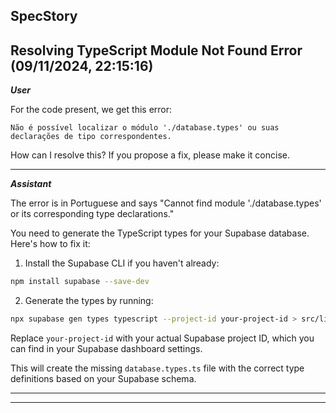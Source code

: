 ## SpecStory

## Resolving TypeScript Module Not Found Error (09/11/2024, 22:15:16)

_**User**_

For the code present, we get this error:
```
Não é possível localizar o módulo './database.types' ou suas declarações de tipo correspondentes.
```
How can I resolve this? If you propose a fix, please make it concise.

---

_**Assistant**_

The error is in Portuguese and says "Cannot find module './database.types' or its corresponding type declarations."

You need to generate the TypeScript types for your Supabase database. Here's how to fix it:

1. Install the Supabase CLI if you haven't already:
```bash
npm install supabase --save-dev
```

2. Generate the types by running:
```bash
npx supabase gen types typescript --project-id your-project-id > src/lib/supabase/database.types.ts
```

Replace `your-project-id` with your actual Supabase project ID, which you can find in your Supabase dashboard settings.

This will create the missing `database.types.ts` file with the correct type definitions based on your Supabase schema.

---



---

